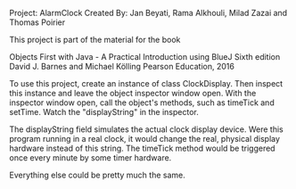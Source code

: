Project: AlarmClock
Created By: Jan Beyati, Rama Alkhouli, Milad Zazai and Thomas Poirier

This project is part of the material for the book

   Objects First with Java - A Practical Introduction using BlueJ Sixth edition
   David J. Barnes and Michael Kölling
   Pearson Education, 2016

To use this project, create an instance of class ClockDisplay. Then inspect this 
instance and leave the object inspector window open. With the inspector window open, 
call the object's methods, such as timeTick and setTime. Watch the 
"displayString" in the inspector.

The displayString field simulates the actual clock display device. Were this 
program running in a real clock, it would change the real, physical display 
hardware instead of this string. The timeTick method would be triggered once 
every minute by some timer hardware.

Everything else could be pretty much the same.

